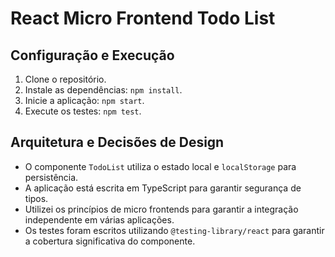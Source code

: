 # React Micro Frontend Todo List

## Configuração e Execução

1. Clone o repositório.
2. Instale as dependências: `npm install`.
3. Inicie a aplicação: `npm start`.
4. Execute os testes: `npm test`.

## Arquitetura e Decisões de Design

- O componente `TodoList` utiliza o estado local e `localStorage` para persistência.
- A aplicação está escrita em TypeScript para garantir segurança de tipos.
- Utilizei os princípios de micro frontends para garantir a integração independente em várias aplicações.
- Os testes foram escritos utilizando `@testing-library/react` para garantir a cobertura significativa do componente.
